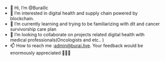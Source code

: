 - 👋 Hi, I’m @Buraillc
- 👀 I’m interested in digital health and supply chain powered by blockchain. 
- 🌱 I’m currently learning and trying to be familiarizing with dlt and cancer survivorship care plan 
- 💞️ I’m looking to collaborate on projects related digital health with medical professionals(Oncologists and etc.. ) 
- 📫 How to reach me :admin@burai.live. Your feedback would be enormously appreciated 🙇🏻‍♀️

<!---
Buraillc/Buraillc is a ✨ special ✨ repository because its `README.md` (this file) appears on your GitHub profile.
You can click the Preview link to take a look at your changes.
--->
